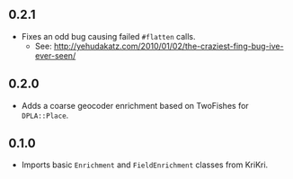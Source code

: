 0.2.1
-----

- Fixes an odd bug causing failed `#flatten` calls.
  - See: http://yehudakatz.com/2010/01/02/the-craziest-fing-bug-ive-ever-seen/

0.2.0
-----

- Adds a coarse geocoder enrichment based on TwoFishes for `DPLA::Place`.

0.1.0
-----

- Imports basic `Enrichment` and `FieldEnrichment` classes from
  KriKri.


